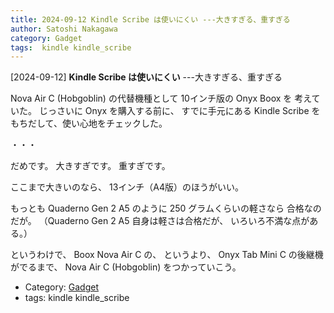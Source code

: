 ```yaml
---
title: 2024-09-12 Kindle Scribe は使いにくい ---大きすぎる、重すぎる
author: Satoshi Nakagawa
category: Gadget
tags:  kindle kindle_scribe
---
```


[2024-09-12] **Kindle Scribe は使いにくい**  ---大きすぎる、重すぎる

 Nova Air C (Hobgoblin) の代替機種として 10インチ版の Onyx Boox を
考えていた。
じっさいに Onyx を購入する前に、
すでに手元にある
Kindle Scribe をもちだして、使い心地をチェックした。

 ・・・

 だめです。
大きすぎです。
重すぎです。

 ここまで大きいのなら、
13インチ（A4版）のほうがいい。

 もっとも
Quaderno Gen 2 A5 のように 250 グラムくらいの軽さなら
合格なのだが。
（Quaderno Gen 2 A5 自身は軽さは合格だが、
いろいろ不満な点がある。）

 というわけで、
Boox Nova Air C の、
というより、
Onyx Tab Mini C の後継機がでるまで、
Nova Air C (Hobgoblin) をつかっていこう。

- Category: [Gadget](https://merapano.github.io/categories.html#Gadget)
- tags:  kindle kindle_scribe
